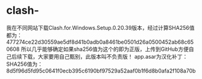 # clash-
我在不同网站下载Clash.for.Windows.Setup.0.20.39版本，经过计算SHA256值都为：477274ce22d30559ae5df8d41b0adb0a8461be0501d26a0500452ab68c650608
所以几乎能够确定如果sha256值为这个的即为正版，上传到GitHub方便自己后续下载，大家要用自己甄别，此版本叫不负责版！
app.asar为汉化补丁：SHA256值为：8d5f96d5fd95c0641f0ecb395c6190bf97529a52aaf0b1f6d8b0afa2f108a70b
